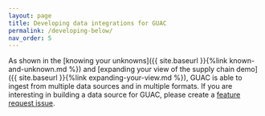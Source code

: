 ```yaml
---
layout: page
title: Developing data integrations for GUAC
permalink: /developing-below/
nav_order: 5
---
```


As shown in the [knowing
your unknowns]({{ site.baseurl }}{%link known-and-unknown.md %}) and [expanding
your view of the supply chain
demo]({{ site.baseurl }}{%link expanding-your-view.md %}), GUAC is able to ingest
from multiple data sources and in multiple formats. If you are interesting in building
a data source for GUAC, please create a [feature request issue](https://github.com/guacsec/guac/issues/new?assignees=&labels=enhancement&projects=&template=feature_request.md&title=%5Bfeature%5D+FILL+THIS+IN).
